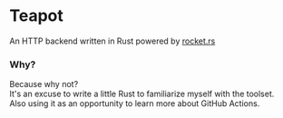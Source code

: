 # Teapot

An HTTP backend written in Rust powered by [rocket.rs](https://rocket.rs)

### Why?
Because why not?  
It's an excuse to write a little Rust to familiarize myself with the toolset.  
Also using it as an opportunity to learn more about GitHub Actions.
